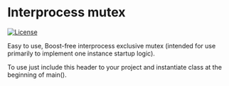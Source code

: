 # Interprocess mutex
[![License](https://img.shields.io/badge/License-BSD%203--Clause-blue.svg)](https://opensource.org/licenses/BSD-3-Clause)

Easy to use, Boost-free interprocess exclusive mutex (intended for use primarily to implement one instance startup logic).

To use just include this header to your project and instantiate class at the beginning of main().
